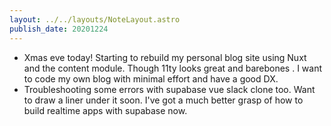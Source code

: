 ```yaml
---
layout: ../../layouts/NoteLayout.astro
publish_date: 20201224
---
```


- Xmas eve today! Starting to rebuild my personal blog site using Nuxt and the content module. Though 11ty looks great and barebones . I want to code my own blog with minimal effort and have a good DX.
- Troubleshooting some errors with supabase vue slack clone too. Want to draw a liner under it soon. I've got a much better grasp of how to build realtime apps with supabase now.
